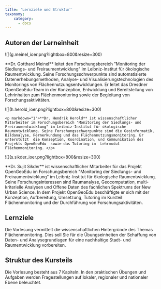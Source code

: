 ```yaml
---
title: 'Lernziele und Struktur'
taxonomy:
    category:
      - docs
---
```

## Autoren der Lerneinheit
<div class="row align-items-center">
    <div class="col-sm-3" markdown="1">![](g.meinel_ioer.png?lightbox=800&resize=300)</div>
    <div class="col-sm-9">
        <p markdown="1">**Dr. Gotthard Meinel** leitet den Forschungsbereich "Monitoring der Siedlungs- und Freiraumentwicklung" im Leibniz-Institut für ökologische Raumentwicklung. Seine Forschungsschwerpunkte sind automatisierte Datenerhebungsmethoden, Analyse- und Visualisierungstechnologien des Monitorings von Flächennutzungsentwicklungen. Er leitet das Dresdner OpenGeoEdu-Team in der Konzeption, Entwicklung und Bereitstellung von Lehrinhalten zum Flächenmonitoring sowie der Begleitung von Forschungsaktivitäten. </p>
    </div>
</div>

<div class="row align-items-center">
  <div class="col-sm-3" markdown="1">![](h.herold_ioer.png?lightbox=800&resize=300) </div>
  <div class="col-sm-9">

    <p markdown="1">**Dr. Hendrik Herold** ist wissenschaftlicher  Mitarbeiter im Forschungsbereich "Monitoring der Siedlungs- und Freiraumentwicklung" im Leibniz-Institut für ökologische Raumentwicklung. Seine Forschungsschwerpunkte sind die Geoinformatik, Bildanalyse, Fernerkundung und das Flächennutzungsmonitoring. Er unterstützt  die Konzeption, Koordination, und Kommunikation des Projekts OpenGeoEdu  sowie das Tutoring im  Lehrmodul Flächenmonitoring. </p>
  </div>
</div>

<div class="row align-items-center">
  <div class="col-sm-3" markdown="1">![](s.sikder_ioer.png?lightbox=800&resize=300) </div>
  <div class="col-sm-9">
    <p markdown="1">**Dr. Sujit Sikder** ist wissenschaftlicher Mitarbeiter für das Projekt OpenGeoEdu im Forschungsbereich "Monitoring der Siedlungs- und Freiraumentwicklung" im Leibniz-Institut für ökologische Raumentwicklung. Seine Forschungsinteressen sind Raumanalyse, Geocomputation, multi-kriterielle Analysen und Offene Daten des fachlichen Spektrums der New Urban Science. In dem Projekt OpenGeoEdu beschäftigte er sich mit der Konzeption, Aufbereitung,  Umsetzung, Tutoring im  Kursteil Flächenmonitoring und der Durchführung von Forschungsaktivitäten.  </p>
  </div>
</div>


## Lernziele

Die Vorlesung vermittelt die wissenschaftlichen Hintergründe des Themas Flächenmonitoring.  Dies soll Sie für die Übungseinheiten der Schaffung von Daten- und Analysegrundlagen für eine nachhaltige Stadt- und Raumentwicklung vorbereiten.

## Struktur des Kursteils

Die Vorlesung besteht aus 7 Kapiteln. In den praktischen Übungen und Aufgaben werden Fragestellungen auf lokaler, regionaler und nationaler Ebene beleuchtet. 

